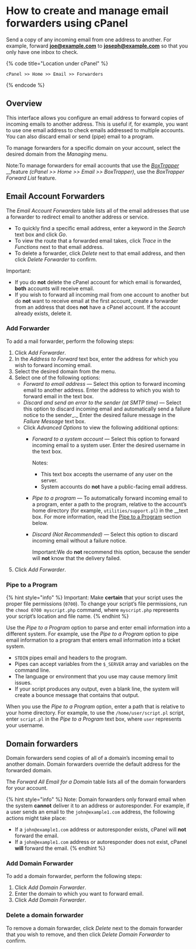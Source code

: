 # How to create and manage email forwarders using cPanel

Send a copy of any incoming email from one address to another. For example, forward **joe@example.com** to **joseph@example.com** so that you only have one inbox to check.

{% code title="Location under cPanel" %}
```text
cPanel >> Home >> Email >> Forwarders
```
{% endcode %}

## Overview

This interface allows you configure an email address to forward copies of incoming emails to another address. This is useful if, for example, you want to use one email address to check emails addressed to multiple accounts. You can also discard email or send \(pipe\) email to a program.

To manage forwarders for a specific domain on your account, select the desired domain from the _Managing_ menu.

Note:To manage forwarders for email accounts that use the [_BoxTrapper_](https://documentation.cpanel.net/display/68Docs/BoxTrapper) __feature _\(cPanel &gt;&gt; Home &gt;&gt; Email &gt;&gt; BoxTrapper\)_, use the _BoxTrapper Forward List_ feature.

## Email Account Forwarders

The _Email Account Forwarders_ table lists all of the email addresses that use a forwarder to redirect email to another address or service.

* To quickly find a specific email address, enter a keyword in the _Search_ text box and click _Go_.
* To view the route that a forwarded email takes, click _Trace_ in the _Functions_ next to that email address.
* To delete a forwarder, click _Delete_ next to that email address, and then click _Delete Forwarder_ to confirm.

Important:

* If you do **not** delete the cPanel account for which email is forwarded, **both** accounts will receive email.
* If you wish to forward all incoming mail from one account to another but do **not** want to receive email at the first account, create a forwarder from an address that does **not** have a cPanel account. If the account already exists, delete it.

### Add Forwarder

To add a mail forwarder, perform the following steps:

1. Click _Add Forwarder_.
2. In the _Address to Forward_ text box, enter the address for which you wish to forward incoming email.
3. Select the desired domain from the menu.
4. Select one of the following options:
   * _Forward to email address_ — Select this option to forward incoming email to another address. Enter the address to which you wish to forward email in the text box.
   * _Discard and send an error to the sender \(at SMTP time\)_ — Select this option to discard incoming email and automatically send a failure notice to the sender_._ Enter the desired failure message in the _Failure Message_ text box.
   * Click _Advanced Options_ to view the following additional options:
     * _Forward to a system account —_ Select this option to forward incoming email to a system user. Enter the desired username in the text box.

       Notes:

       * This text box accepts the username of any user on the server.
       * System accounts do **not** have a public-facing email address.

     * _Pipe to a program_ — To automatically forward incoming email to a program, enter a path to the program, relative to the account’s home directory \(for example, `utilities/support.pl`\) in the __text box. For more information, read the [Pipe to a Program](https://documentation.cpanel.net/display/68Docs/Forwarders#Forwarders-PipetoaProgram) section below.
     * _Discard \(Not Recommended\)_ — Select this option to discard incoming email without a failure notice.

       Important:We do **not** recommend this option, because the sender will **not** know that the delivery failed.
5. Click _Add Forwarder_.

### Pipe to a Program

{% hint style="info" %}
Important: Make **certain** that your script uses the proper file permissions \(`0700`\). To change your script’s file permissions, run the `chmod 0700 myscript.php` command, where `myscript.php` represents your script’s location and file name.
{% endhint %}

Use the _Pipe to a Program_ option to parse and enter email information into a different system. For example, use the _Pipe to a Program_ option to pipe email information to a program that enters email information into a ticket system.

* `STDIN` pipes email and headers to the program.
* Pipes can accept variables from the `$_SERVER` array and variables on the command line.
* The language or environment that you use may cause memory limit issues.
* If your script produces any output, even a blank line, the system will create a bounce message that contains that output.

When you use the _Pipe to a Program_ option, enter a path that is relative to your home directory. For example, to use the `/home/user/script.pl` script, enter `script.pl` in the _Pipe to a Program_ text box, where `user` represents your username.

## Domain forwarders

Domain forwarders send copies of all of a domain’s incoming email to another domain. Domain forwarders override the default address for the forwarded domain.

The _Forward All Email for a Domain_ table lists all of the domain forwarders for your account.

{% hint style="info" %}
Note: Domain forwarders only forward email when the system **cannot** deliver it to an address or autoresponder. For example, if a user sends an email to the `john@example1.com` address, the following actions might take place:

* If a `john@example1.com` address or autoresponder exists, cPanel will **not** forward the email.
* If a `john@example1.com` address or autoresponder does not exist, cPanel **will** forward the email.
{% endhint %}

### Add Domain Forwarder

To add a domain forwarder, perform the following steps:

1. Click _Add Domain Forwarder_.
2. Enter the domain to which you want to forward email.
3. Click _Add Domain Forwarder_.

### Delete a domain forwarder

To remove a domain forwarder, click _Delete_ next to the domain forwarder that you wish to remove, and then click _Delete Domain Forwarder_ to confirm.  


